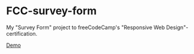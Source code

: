 # FCC-survey-form
My "Survey Form" project to freeCodeCamp's "Responsive Web Design"- certification.

[Demo](https://islandskan-fcc-responsive-survey.netlify.app/)

